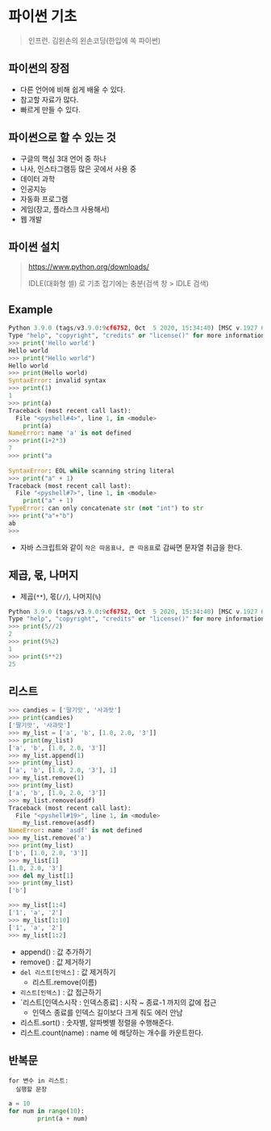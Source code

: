 # 파이썬 기초

> 인프런. 김왼손의 왼손코딩(한입에 쏙 파이썬)

## 파이썬의 장점

- 다른 언어에 비해 쉽게 배울 수 있다.
- 참고할 자료가 많다.
- 빠르게 만들 수 있다.

## 파이썬으로 할 수 있는 것

- 구글의 핵심 3대 언어 중 하나
- 나사, 인스타그램등 많은 곳에서 사용 중
- 데이터 과학
- 인공지능
- 자동화 프로그램
- 게임(장고, 플라스크 사용해서)
- 웹 개발

## 파이썬 설치

> https://www.python.org/downloads/
>
> IDLE(대화형 셸) 로 기초 잡기에는 충분(검색 창 > IDLE 검색)

## Example

```py
Python 3.9.0 (tags/v3.9.0:9cf6752, Oct  5 2020, 15:34:40) [MSC v.1927 64 bit (AMD64)] on win32
Type "help", "copyright", "credits" or "license()" for more information.
>>> print('Hello world')
Hello world
>>> print("Hello world")
Hello world
>>> print(Hello world)
SyntaxError: invalid syntax
>>> print(1)
1
>>> print(a)
Traceback (most recent call last):
  File "<pyshell#4>", line 1, in <module>
    print(a)
NameError: name 'a' is not defined
>>> print(1+2*3)
7
>>> print("a
      
SyntaxError: EOL while scanning string literal
>>> print("a" + 1)
Traceback (most recent call last):
  File "<pyshell#7>", line 1, in <module>
    print("a" + 1)
TypeError: can only concatenate str (not "int") to str
>>> print("a"+"b")
ab
>>> 
```

- 자바 스크립트와 같이 `작은 따옴표나, 큰 따옴표`로 감싸면 문자열 취급을 한다.

## 제곱, 몫, 나머지

- 제곱(`**`), 몫(`//`), 나머지(`%`)

```py
Python 3.9.0 (tags/v3.9.0:9cf6752, Oct  5 2020, 15:34:40) [MSC v.1927 64 bit (AMD64)] on win32
Type "help", "copyright", "credits" or "license()" for more information.
>>> print(5//2)
2
>>> print(5%2)
1
>>> print(5**2)
25
```

## 리스트

```py
>>> candies = ['딸기맛', '사과맛']
>>> print(candies)
['딸기맛', '사과맛']
>>> my_list = ['a', 'b', [1.0, 2.0, '3']]
>>> print(my_list)
['a', 'b', [1.0, 2.0, '3']]
>>> my_list.append(1)
>>> print(my_list)
['a', 'b', [1.0, 2.0, '3'], 1]
>>> my_list.remove(1)
>>> print(my_list)
['a', 'b', [1.0, 2.0, '3']]
>>> my_list.remove(asdf)
Traceback (most recent call last):
  File "<pyshell#19>", line 1, in <module>
    my_list.remove(asdf)
NameError: name 'asdf' is not defined
>>> my_list.remove('a')
>>> print(my_list)
['b', [1.0, 2.0, '3']]
>>> my_list[1]
[1.0, 2.0, '3']
>>> del my_list[1]
>>> print(my_list)
['b']

>>> my_list[1:4]
['1', 'a', '2']
>>> my_list[1:10]
['1', 'a', '2']
>>> my_list[1:2]
```

- append() : 값 추가하기
- remove() : 값 제거하기
- `del 리스트[인덱스]`  : 값 제거하기
  - 리스트.remove(이름)
- `리스트[인덱스]` : 값 접근하기
- `리스트[인덱스시작 : 인덱스종료] : 시작 ~ 종료-1 까지의 값에 접근 
  - 인덱스 종료를 인덱스 길이보다 크게 줘도 에러 안남
- 리스트.sort() : 숫자별, 알파벳별 정렬을 수행해준다.
- 리스트.count(name) : name 에 해당하는 개수를 카운트한다.

## 반복문

```
for 변수 in 리스트:
  실행할 문장
```

```py
a = 10
for num in range(10):
        print(a + num)
```

